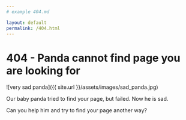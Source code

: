 ```yaml
---
# example 404.md

layout: default
permalink: /404.html
---
```


# 404 - Panda cannot find page you are looking for
![very sad panda]({{ site.url }}/assets/images/sad_panda.jpg)

Our baby panda tried to find your page, but failed. Now he is sad.


Can you help him and try to find your page another way?